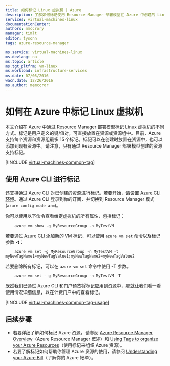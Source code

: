 ```yaml
---
title: 如何标记 Linux 虚拟机 | Azure
description: 了解如何标记使用 Resource Manager 部署模型在 Azure 中创建的 Linux 虚拟机。
services: virtual-machines-linux
documentationCenter: 
authors: mmccrory
manager: timlt
editor: tysonn
tags: azure-resource-manager

ms.service: virtual-machines-linux
ms.devlang: na
ms.topic: article
ms.tgt_pltfrm: vm-linux
ms.workload: infrastructure-services
ms.date: 07/05/2016
wacn.date: 12/26/2016
ms.author: memccror
---
```


# 如何在 Azure 中标记 Linux 虚拟机

本文介绍在 Azure 中通过 Resource Manager 部署模型标记 Linux 虚拟机的不同方式。标记是用户定义的键/值对，可直接放置在资源或资源组中。目前，Azure 支持每个资源和资源组最多 15 个标记。标记可以在创建时放置在资源中，也可以添加到现有资源中。请注意，只有通过 Resource Manager 部署模型创建的资源支持标记。

[!INCLUDE [virtual-machines-common-tag](../../includes/virtual-machines-common-tag.md)]

## 使用 Azure CLI 进行标记

还支持通过 Azure CLI 对已创建的资源进行标记。若要开始，请设置 [Azure CLI 环境](../azure-resource-manager/xplat-cli-azure-resource-manager.md)。通过 Azure CLI 登录到你的订阅，并切换到 Resource Manager 模式 (`azure config mode arm`)。

你可以使用以下命令查看给定虚拟机的所有属性，包括标记：

```
    azure vm show -g MyResourceGroup -n MyTestVM
```

若要通过 Azure CLI 添加新的 VM 标记，可以使用 `azure vm set` 命令以及标记参数 **-t**：

```
    azure vm set -g MyResourceGroup -n MyTestVM -t myNewTagName1=myNewTagValue1;myNewTagName2=myNewTagValue2
```

若要删除所有标记，可以在 `azure vm set` 命令中使用 **-T** 参数。

```
    azure vm set - g MyResourceGroup -n MyTestVM -T
```

既然我们已通过 Azure CLI 和门户预览将标记应用到资源中，那就让我们看一看使用情况详细信息，以在计费门户中的查看标记。

[!INCLUDE [virtual-machines-common-tag-usage](../../includes/virtual-machines-common-tag-usage.md)]

## 后续步骤

* 若要详细了解如何标记 Azure 资源，请参阅 [Azure Resource Manager Overview][]（Azure Resource Manager 概述）和 [Using Tags to organize your Azure Resources][]（使用标记来组织 Azure 资源）。
* 若要了解标记如何帮助你管理 Azure 资源的使用，请参阅 [Understanding your Azure Bill][]（了解你的 Azure 帐单）。

[Azure CLI 环境]: ../azure-resource-manager/xplat-cli-azure-resource-manager.md
[Azure Resource Manager Overview]: ../azure-resource-manager/resource-group-overview.md
[Using Tags to organize your Azure Resources]: ../azure-resource-manager/resource-group-using-tags.md
[Understanding your Azure Bill]: ../billing-understand-your-bill.md

<!---HONumber=Mooncake_Quality_Review_1215_2016-->